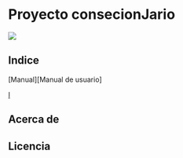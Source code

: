 

# Proyecto consecionJario
<img src="https://user-images.githubusercontent.com/73592097/118132364-87b4d000-b3f7-11eb-8e28-f9abd13bd7f4.png"> 

## Indice

[Manual][Manual de usuario]

<a href="https://github.com/anfari/ConcesionJArio/wiki/Manual-de-usuario">I</a>

## Acerca de 
## Licencia
